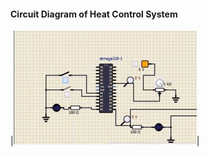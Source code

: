 
#### Circuit Diagram of Heat Control System
|![CIRCUIT](https://github.com/tejaswipriyanka/M2_HeatControlSystem/blob/main/6_Output/Circuit.gif)|

